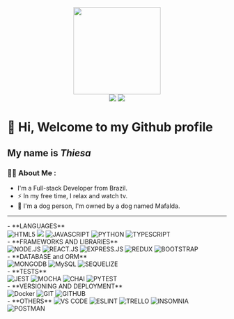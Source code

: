 <div align="center">
<img src="https://media.giphy.com/media/2aIRxJ8YitX04Am4kO/giphy.gif" width="200" height="200" />
  </div>
<div align="center">  
<a href="https://www.linkedin.com/in/thiesa-cesco" target="_blank"><img src="https://img.shields.io/badge/-LinkedIn-%230077B5?style=for-the-badge&logo=linkedin&logoColor=white" target="_blank"></a>  
<a href = "mailto:thiesa.c@gmail.com"><img src="https://img.shields.io/badge/Gmail-D14836?style=for-the-badge&logo=gmail&logoColor=white" target="_blank"></a>
</div>


# 👋 Hi, Welcome to my Github profile
## My name is *Thiesa*


### :woman_technologist: About Me :
- I'm a Full-stack Developer from Brazil.
- :zap: In my free time, I relax and watch tv.
- :dog: I'm a dog person, I'm owned by a dog named Mafalda.
---
<div>
  - **LANGUAGES**
  <div>
    <img src="https://img.shields.io/badge/HTML5-E34F26?style=for-the-badge&logo=html5&logoColor=white" alt="HTML5">
    <img src="https://img.shields.io/badge/CSS3-1572B6?style=for-the-badge&logo=css3&logoColor=white alt=CSS">
    <img src="https://img.shields.io/badge/JavaScript-F7DF1E?style=for-the-badge&logo=javascript&logoColor=black" alt="JAVASCRIPT">
    <img src="https://img.shields.io/badge/Python-3776AB?style=for-the-badge&logo=python&logoColor=white" alt="PYTHON">
    <img src="https://img.shields.io/badge/TypeScript-3178C6?style=for-the-badge&logo=typescript&logoColor=white" alt="TYPESCRIPT">
  </div>
  - **FRAMEWORKS AND LIBRARIES**
    <div>
    <img src="https://img.shields.io/badge/Node.js-339933?style=for-the-badge&logo=node.js&logoColor=black" alt="NODE.JS">
    <img src="https://img.shields.io/badge/React-61DAFB?style=for-the-badge&logo=react&logoColor=black" alt="REACT.JS">
    <img src="https://img.shields.io/badge/Express-000000?style=for-the-badge&logo=express&logoColor=white" alt="EXPRESS.JS">
    <img src="https://img.shields.io/badge/Redux-764ABC?style=for-the-badge&logo=redux&logoColor=white" alt="REDUX">
    <img src="https://img.shields.io/badge/Bootstrap-7952B3?style=for-the-badge&logo=bootstrap&logoColor=white" alt="BOOTSTRAP">
  </div>
  - **DATABASE and ORM**
  <div>
    <img src="https://img.shields.io/badge/MongoDB-47A248?style=for-the-badge&logo=mongodb&logoColor=black" alt="MONGODB">
    <img src="https://img.shields.io/badge/MySQL-4479A1?style=for-the-badge&logo=mysql&logoColor=white" alt="MySQL">
    <img src="https://img.shields.io/badge/Sequelize-52B0E7?style=for-the-badge&logo=sequelize&logoColor=white" alt="SEQUELIZE">
  </div>
  - **TESTS**
  <div>
    <img src="https://img.shields.io/badge/Jest-C21325?style=for-the-badge&logo=jest&logoColor=white" alt="JEST">
    <img src="https://img.shields.io/badge/Mocha-8D6748?style=for-the-badge&logo=mocha&logoColor=white" alt="MOCHA">
    <img src="https://img.shields.io/badge/Chai-A30701?style=for-the-badge&logo=chai&logoColor=white" alt="CHAI">
    <img src="https://img.shields.io/badge/Pytest-0A9EDC?style=for-the-badge&logo=pytest&logoColor=white" alt="PYTEST">
  </div>
  - **VERSIONING AND DEPLOYMENT**
  <div>
   <img src="https://img.shields.io/badge/Docker-2496ED?style=for-the-badge&logo=docker&logoColor=white" alt="Docker">
   <img src="https://img.shields.io/badge/Git-F05032?style=for-the-badge&logo=git&logoColor=white" alt="GIT">
   <img src="https://img.shields.io/badge/GitHub-181717?style=for-the-badge&logo=github&logoColor=white" alt="GITHUB">
  </div>
   <div>
  - **OTHERS**
    <img src="https://img.shields.io/badge/Visual_Studio_Code-007ACC?style=for-the-badge&logo=visualstudiocode&logoColor=white" alt="VS CODE">
    <img src="https://img.shields.io/badge/ESLint-4B32C3?style=for-the-badge&logo=eslint&logoColor=white" alt="ESLINT">
    <img src="https://img.shields.io/badge/Trello-0052CC?style=for-the-badge&logo=trello&logoColor=white" alt="TRELLO">
    <img src="https://img.shields.io/badge/Insomnia-4000BF?style=for-the-badge&logo=insomnia&logoColor=white" alt="INSOMNIA">
    <img src="https://img.shields.io/badge/Postman-FF6C37?style=for-the-badge&logo=postman&logoColor=white" alt="POSTMAN">
  </div>
</div>



